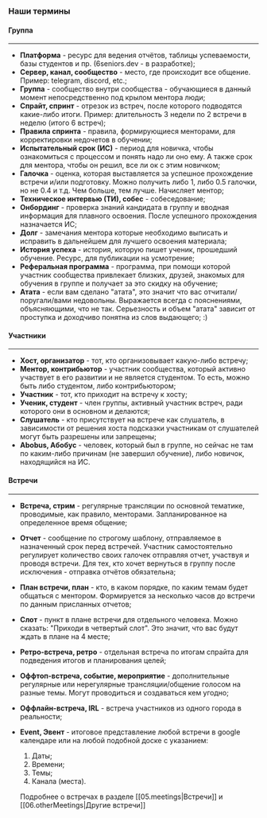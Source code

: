 ### Наши термины

#### Группа
---
- **Платформа** - ресурс для ведения отчётов, таблицы успеваемости, базы студентов и пр. (6seniors.dev - в разработке);
- **Сервер, канал, сообщество** - место, где происходит все общение.
Пример: telegram, discord, etc.;
- **Группа** - сообщество внутри сообщества - обучающиеся в данный момент непосредственно под крылом ментора люди;
- **Спрайт, спринт** - отрезок из встреч, после которого подводятся какие-либо итоги. Пример: длительность 3 недели по 2 встречи в неделю (итого 6 встреч);
- **Правила спринта** - правила, формирующиеся менторами, для корректировки недочетов в обучении;
- **Испытательный срок (ИС)** - период для новичка, чтобы ознакомиться с процессом и понять надо ли оно ему. А также срок для ментора, чтобы он решил, все ли ок с этим новичком;
- **Галочка** - оценка, которая выставляется за успешное прохождение встречи и/или подготовку. Можно получить либо 1, либо 0.5 галочки, но не 0.4 и т.д. Чем больше, тем лучше. Начисляет ментор;
- **Техническое интервью (ТИ), собес** - собеседование;
- **Онбординг** - проверка знаний кандидата в группу и вводная информация для плавного освоения. После успешного прохождения назначается ИС;
- **Долг** - замечания ментора которые необходимо выписать и исправить в дальнейшем для лучшего освоения материала;
- **История успеха** - история, которую пишет ученик, прошедший обучение. Ресурс, для публикации на усмотрение;
- **Реферальная программа** - программа, при помощи которой участник сообщества привлекает близких, друзей, знакомых для обучения в группе и получает за это скидку на обучение;
- **Атата** - если вам сделано "атата", это значит что вас отчитали/поругали/вами недовольны. Выражается всегда с пояснениями, объясняющими, что не так. Серьезность и объем "атата" зависит от проступка и доходчиво понятна из слов выдающего; :)

#### Участники
---
- **Хост, организатор** - тот, кто организовывает какую-либо встречу;
- **Ментор, контрибьютор** - участник сообщества, который активно участвует в его развитии и не является студентом. То есть, можно быть либо студентом, либо контрибьютором;
- **Участник** - тот, кто приходит на встречу к хосту;
- **Ученик, студент** - член группы, активный участник встреч, ради которого они в основном и делаются;
- **Слушатель** - кто присутствует на встрече как слушатель, в зависимости от решения хоста подсказки участникам от слушателей могут быть разрешены или запрещены;
- **Abobus, Абобус** - человек, который был в группе, но сейчас не там по каким-либо причинам (не завершил обучение), либо новичок, находящийся на ИС.

#### Встречи
---
- **Встреча, стрим** - регулярные трансляции по основной тематике, проводимые, как правило, менторами. Запланированное на определенное время общение;
- **Отчет** - сообщение по строгому шаблону, отправляемое в назначенный срок перед встречей. Участник самостоятельно регулирует количество своих галочек отправляя отчет, участвуя и проводя встречи. Для тех, кто хочет вернуться в группу после исключения - отправка отчётов обязательна;
- **План встречи, план** - кто, в каком порядке, по каким темам будет общаться с ментором. Формируется за несколько часов до встречи по данным присланных отчетов;
- **Слот** - пункт в плане встречи для отдельного человека. Можно сказать: "Приходи в четвертый слот". Это значит, что вас будут ждать в плане на 4 месте;
- **Ретро-встреча, ретро** - отдельная встреча по итогам спрайта для подведения итогов и планирования целей;
- **Оффтоп-встреча, событие, мероприятие** - дополнительные регулярные или нерегулярные трансляции/общение голосом на разные темы. Могут проводиться и создаваться кем угодно;
- **Оффлайн-встреча, IRL** - встреча участников из одного города в реальности;
- **Event, Эвент** - итоговое представление любой встречи в google календаре или на любой подобной доске с указанием:
    1. Даты;
    2. Времени;
    3. Темы;
    4. Канала (места).
    
    Подробнее о встречах в разделе
    [[05.meetings|Встречи]] и
    [[06.otherMeetings|Другие встречи]]
